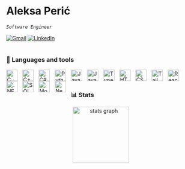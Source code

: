 # Aleksa Perić

_`Software Engineer`_

<p align="left">
  <a href="mailto:alex.peric1205@gmail.com"><img alt="Gmail" src="https://img.shields.io/badge/Gmail-D14836?style=for-the-badge&logo=gmail&logoColor=white"/></a>
  <a href="https://www.linkedin.com/in/aleksaperic02/"><img alt="LinkedIn" src="https://img.shields.io/badge/LinkedIn-0077B5?style=for-the-badge&logo=linkedin&logoColor=white"/></a>
</p>

#

### 🧰 Languages and tools

<img alt="C" align="left" width="30px" style="padding-right:10px" src="https://cdn.jsdelivr.net/gh/devicons/devicon@latest/icons/c/c-original.svg"/>
<img alt="C++" align="left" width="30px" style="padding-right:10px" src="https://cdn.jsdelivr.net/gh/devicons/devicon@latest/icons/cplusplus/cplusplus-original.svg"/>
<img alt="C#" align="left" width="30px" style="padding-right:10px" src="https://cdn.jsdelivr.net/gh/devicons/devicon@latest/icons/csharp/csharp-original.svg"/>
<img alt="Python" align="left" width="30px" style="padding-right:10px" src="https://cdn.jsdelivr.net/gh/devicons/devicon@latest/icons/python/python-original.svg"/>
<img alt="Java" align="left" width="30px" style="padding-right:10px" src="https://cdn.jsdelivr.net/gh/devicons/devicon@latest/icons/java/java-original.svg"/>
<img alt="JavaScript" align="left" width="30px" style="padding-right:10px" src="https://cdn.jsdelivr.net/gh/devicons/devicon@latest/icons/javascript/javascript-original.svg"/>
<img alt="TypeScript" align="left" width="30px" style="padding-right:10px" src="https://cdn.jsdelivr.net/gh/devicons/devicon@latest/icons/typescript/typescript-original.svg"/>
<img alt="HTML" align="left" width="30px" style="padding-right:10px" src="https://cdn.jsdelivr.net/gh/devicons/devicon@latest/icons/html5/html5-plain.svg"/>
<img alt="CSS" align="left" width="30px" style="padding-right:10px" src="https://cdn.jsdelivr.net/gh/devicons/devicon@latest/icons/css3/css3-plain.svg"/>
<img alt="Tailwind" align="left" width="30px" style="padding-right:10px" src="https://cdn.jsdelivr.net/gh/devicons/devicon@latest/icons/tailwindcss/tailwindcss-original.svg"/>
<img alt="React" align="left" width="30px" style="padding-right:10px" src="https://cdn.jsdelivr.net/gh/devicons/devicon@latest/icons/react/react-original.svg"/>
<img alt=".NET" align="left" width="30px" style="padding-right:10px" src="https://cdn.jsdelivr.net/gh/devicons/devicon@latest/icons/dotnetcore/dotnetcore-original.svg"/>
<img alt="SQL" align="left" width="30px" style="padding-right:10px" src="https://cdn.jsdelivr.net/gh/devicons/devicon@latest/icons/azuresqldatabase/azuresqldatabase-original.svg"/>
<img alt="MongoDB" align="left" width="30px" style="padding-right:10px" src="https://cdn.jsdelivr.net/gh/devicons/devicon@latest/icons/mongodb/mongodb-original.svg"/>
<img alt="Neo4j" align="left" width="30px" style="padding-right:10px" src="https://cdn.jsdelivr.net/gh/devicons/devicon@latest/icons/neo4j/neo4j-original.svg"/>
<br/>

#

### 📊 Stats

<div align="center">
  <img src="https://github-readme-stats.vercel.app/api?username=aleksa1205&hide_title=false&hide_rank=false&show_icons=true&include_all_commits=true&count_private=true&disable_animations=false&theme=midnight-purple&locale=en&hide_border=false" height="150" alt="stats graph" /> <br>
</div>

#
